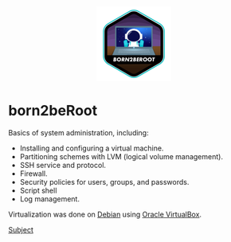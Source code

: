 <div align="center">
  <img src="https://github.com/agengemb31/agengemb31/blob/main/Projects-Badges/born2beroote.png" alt="born2beRoot Badge" />
</div>
  
# born2beRoot

Basics of system administration, including:
- Installing and configuring a virtual machine.
- Partitioning schemes with LVM (logical volume management).
- SSH service and protocol.
- Firewall.
- Security policies for users, groups, and passwords.
- Script shell
- Log management.

Virtualization was done on [Debian](https://www.debian.org/distrib/) using [Oracle VirtualBox](https://www.virtualbox.org/wiki/Downloads).

[Subject](https://github.com/agengemb31/born2beRoot/blob/main/en.subject.pdf)
